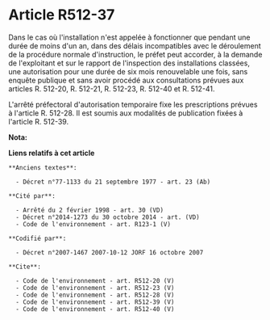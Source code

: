 # Article R512-37

Dans le cas où l'installation n'est appelée à fonctionner que pendant une durée de moins d'un an, dans des délais
incompatibles avec le déroulement de la procédure normale d'instruction, le préfet peut accorder, à la demande de
l'exploitant et sur le rapport de l'inspection des installations classées, une autorisation pour une durée de six mois
renouvelable une fois, sans enquête publique et sans avoir procédé aux consultations prévues aux articles R. 512-20, R.
512-21, R. 512-23, R. 512-40 et R. 512-41. 

L'arrêté préfectoral d'autorisation temporaire fixe les prescriptions prévues à l'article R. 512-28. Il est soumis aux
modalités de publication fixées à l'article R. 512-39.

**Nota:**



**Liens relatifs à cet article**

	**Anciens textes**:

	  - Décret n°77-1133 du 21 septembre 1977 - art. 23 (Ab)

	**Cité par**:

	  - Arrêté du 2 février 1998 - art. 30 (VD)
	  - Décret n°2014-1273 du 30 octobre 2014 - art. (VD)
	  - Code de l'environnement - art. R123-1 (V)

	**Codifié par**:

	  - Décret n°2007-1467 2007-10-12 JORF 16 octobre 2007

	**Cite**:

	  - Code de l'environnement - art. R512-20 (V)
	  - Code de l'environnement - art. R512-23 (V)
	  - Code de l'environnement - art. R512-28 (V)
	  - Code de l'environnement - art. R512-39 (V)
	  - Code de l'environnement - art. R512-40 (V)
